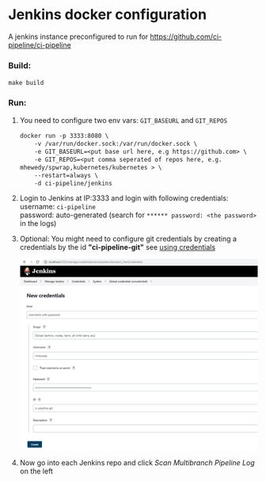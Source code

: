 # Jenkins docker configuration

A jenkins instance preconfigured to run for https://github.com/ci-pipeline/ci-pipeline

### Build:
```
make build 
```

### Run:

1. You need to configure two env vars: `GIT_BASEURL` and `GIT_REPOS`
    ```
    docker run -p 3333:8080 \
        -v /var/run/docker.sock:/var/run/docker.sock \
        -e GIT_BASEURL=<put base url here, e.g https://github.com> \
        -e GIT_REPOS=<put comma seperated of repos here, e.g. mhewedy/spwrap,kubernetes/kubernetes > \
        --restart=always \
        -d ci-pipeline/jenkins
    ```
2. Login to Jenkins at IP:3333 and login with following credentials:  
    username: `ci-pipeline`  
    password: auto-generated (search for `****** password: <the password> ` in the logs)
   
3. Optional: You might need to configure git credentials by creating a credentials by the id **"ci-pipeline-git"**
    see [using credentials](https://www.jenkins.io/doc/book/using/using-credentials/)
   
    <img src="https://github.com/ci-pipeline/jenkins/raw/master/etc/git_cred.png"  width="700px"/>

4. Now go into each Jenkins repo and click *Scan Multibranch Pipeline Log* on the left 

